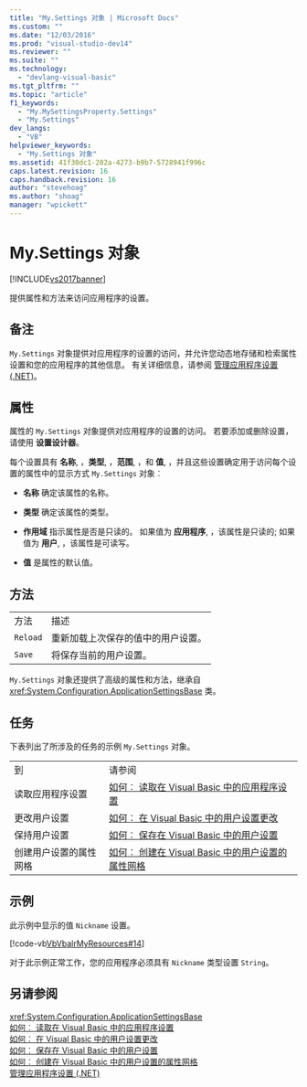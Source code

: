```yaml
---
title: "My.Settings 对象 | Microsoft Docs"
ms.custom: ""
ms.date: "12/03/2016"
ms.prod: "visual-studio-dev14"
ms.reviewer: ""
ms.suite: ""
ms.technology: 
  - "devlang-visual-basic"
ms.tgt_pltfrm: ""
ms.topic: "article"
f1_keywords: 
  - "My.MySettingsProperty.Settings"
  - "My.Settings"
dev_langs: 
  - "VB"
helpviewer_keywords: 
  - "My.Settings 对象"
ms.assetid: 41f30dc1-202a-4273-b9b7-5728941f996c
caps.latest.revision: 16
caps.handback.revision: 16
author: "stevehoag"
ms.author: "shoag"
manager: "wpickett"
---
```

# My.Settings 对象
[!INCLUDE[vs2017banner](../../../csharp/includes/vs2017banner.md)]

提供属性和方法来访问应用程序的设置。  
  
## <a name="remarks"></a>备注  
  `My.Settings` 对象提供对应用程序的设置的访问，并允许您动态地存储和检索属性设置和您的应用程序的其他信息。 有关详细信息，请参阅 [管理应用程序设置 (.NET)](/visual-studio/ide/managing-application-settings-dotnet)。  
  
## <a name="properties"></a>属性  
 属性的 `My.Settings` 对象提供对应用程序的设置的访问。 若要添加或删除设置，请使用 **设置设计器**。  
  
 每个设置具有 **名称**, ，**类型**, ，**范围**, ，和 **值**, ，并且这些设置确定用于访问每个设置的属性中的显示方式 `My.Settings` 对象︰  
  
-   **名称** 确定该属性的名称。  
  
-   **类型** 确定该属性的类型。  
  
-   **作用域** 指示属性是否是只读的。 如果值为 **应用程序**, ，该属性是只读的; 如果值为 **用户**, ，该属性是可读写。  
  
-   **值** 是属性的默认值。  
  
## <a name="methods"></a>方法  
  
|||  
|-|-|  
|方法|描述|  
|`Reload`|重新加载上次保存的值中的用户设置。|  
|`Save`|将保存当前的用户设置。|  
  
  `My.Settings` 对象还提供了高级的属性和方法，继承自 <xref:System.Configuration.ApplicationSettingsBase> 类。  
  
## <a name="tasks"></a>任务  
 下表列出了所涉及的任务的示例 `My.Settings` 对象。  
  
|||  
|-|-|  
|到|请参阅|  
|读取应用程序设置|[如何︰ 读取在 Visual Basic 中的应用程序设置](../../../visual-basic/developing-apps/programming/app-settings/how-to-read-application-settings.md)|  
|更改用户设置|[如何︰ 在 Visual Basic 中的用户设置更改](../../../visual-basic/developing-apps/programming/app-settings/how-to-change-user-settings.md)|  
|保持用户设置|[如何︰ 保存在 Visual Basic 中的用户设置](../../../visual-basic/developing-apps/programming/app-settings/how-to-persist-user-settings.md)|  
|创建用户设置的属性网格|[如何︰ 创建在 Visual Basic 中的用户设置的属性网格](../Topic/How%20to:%20Create%20Property%20Grids%20for%20User%20Settings%20in%20Visual%20Basic.md)|  
  
## <a name="example"></a>示例  
 此示例中显示的值 `Nickname` 设置。  
  
 [!code-vb[VbVbalrMyResources#14](../../../visual-basic/developing-apps/programming/app-settings/codesnippet/VisualBasic/my-settings-object_1.vb)]  
  
 对于此示例正常工作，您的应用程序必须具有 `Nickname` 类型设置 `String`。  
  
## <a name="see-also"></a>另请参阅  
 <xref:System.Configuration.ApplicationSettingsBase>   
 [如何︰ 读取在 Visual Basic 中的应用程序设置](../../../visual-basic/developing-apps/programming/app-settings/how-to-read-application-settings.md)   
 [如何︰ 在 Visual Basic 中的用户设置更改](../../../visual-basic/developing-apps/programming/app-settings/how-to-change-user-settings.md)   
 [如何︰ 保存在 Visual Basic 中的用户设置](../../../visual-basic/developing-apps/programming/app-settings/how-to-persist-user-settings.md)   
 [如何︰ 创建在 Visual Basic 中的用户设置的属性网格](../Topic/How%20to:%20Create%20Property%20Grids%20for%20User%20Settings%20in%20Visual%20Basic.md)   
 [管理应用程序设置 (.NET)](/visual-studio/ide/managing-application-settings-dotnet)